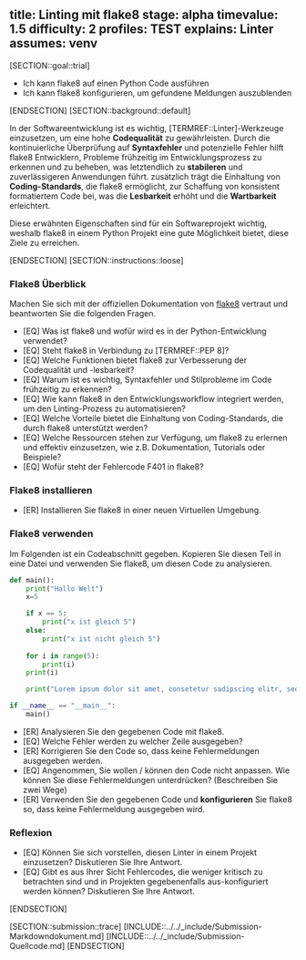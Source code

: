 title: Linting mit flake8
stage: alpha
timevalue: 1.5
difficulty: 2
profiles: TEST
explains: Linter
assumes: venv
---

[SECTION::goal::trial]

- Ich kann flake8 auf einen Python Code ausführen
- Ich kann flake8 konfigurieren, um gefundene Meldungen auszublenden

[ENDSECTION]
[SECTION::background::default]

In der Softwareentwicklung ist es wichtig, [TERMREF::Linter]-Werkzeuge einzusetzen, um eine hohe
**Codequalität** zu gewährleisten. Durch die kontinuierliche Überprüfung auf **Syntaxfehler** und
potenzielle Fehler hilft flake8 Entwicklern, Probleme frühzeitig im Entwicklungsprozess zu erkennen
und zu beheben, was letztendlich zu **stabileren** und zuverlässigeren Anwendungen führt.
zusätzlich trägt die Einhaltung von **Coding-Standards**, die flake8 ermöglicht, zur Schaffung von
konsistent formatiertem Code bei, was die **Lesbarkeit** erhöht und die **Wartbarkeit** erleichtert.

Diese erwähnten Eigenschaften sind für ein Softwareprojekt wichtig, weshalb flake8 in einem Python
Projekt eine gute Möglichkeit bietet, diese Ziele zu erreichen.

[ENDSECTION]
[SECTION::instructions::loose]

### Flake8 Überblick

Machen Sie sich mit der offiziellen Dokumentation von [flake8](https://flake8.pycqa.org/en/latest/)
vertraut und beantworten Sie die folgenden Fragen.

- [EQ] Was ist flake8 und wofür wird es in der Python-Entwicklung verwendet?
- [EQ] Steht flake8 in Verbindung zu [TERMREF::PEP 8]?
- [EQ] Welche Funktionen bietet flake8 zur Verbesserung der Codequalität und -lesbarkeit?
- [EQ] Warum ist es wichtig, Syntaxfehler und Stilprobleme im Code frühzeitig zu erkennen?
- [EQ] Wie kann flake8 in den Entwicklungsworkflow integriert werden, um den Linting-Prozess zu
  automatisieren?
- [EQ] Welche Vorteile bietet die Einhaltung von Coding-Standards, die durch flake8 unterstützt
  werden?
- [EQ] Welche Ressourcen stehen zur Verfügung, um flake8 zu erlernen und effektiv einzusetzen,
  wie z.B. Dokumentation, Tutorials oder Beispiele?
- [EQ] Wofür steht der Fehlercode F401 in flake8?

### Flake8 installieren

- [ER] Installieren Sie flake8 in einer neuen Virtuellen Umgebung.

### Flake8 verwenden

Im Folgenden ist ein Codeabschnitt gegeben. Kopieren Sie diesen Teil in eine Datei und verwenden Sie
flake8, um diesen Code zu analysieren.

```Python
def main():
    print("Hallo Welt")
    x=5   

    if x == 5:
        print("x ist gleich 5")
    else:
        print("x ist nicht gleich 5")
    
    for i in range(5):
        print(i)
    print(i)

    print("Lorem ipsum dolor sit amet, consetetur sadipscing elitr, sed diam nonumy eirmod tempor invidunt ut labore et dolore magna aliquyam erat,")

if __name__ == "__main__":
    main()
```

- [ER] Analysieren Sie den gegebenen Code mit flake8.
- [EQ] Welche Fehler werden zu welcher Zeile ausgegeben?
- [ER] Korrigieren Sie den Code so, dass keine Fehlermeldungen ausgegeben werden.
- [EQ] Angenommen, Sie wollen / können den Code nicht anpassen. Wie können Sie diese Fehlermeldungen
  unterdrücken? (Beschreiben Sie zwei Wege)
- [ER] Verwenden Sie den gegebenen Code und **konfigurieren** Sie flake8 so, dass keine
  Fehlermeldung ausgegeben wird.

### Reflexion

- [EQ] Können Sie sich vorstellen, diesen Linter in einem Projekt einzusetzen? Diskutieren Sie Ihre
  Antwort.
- [EQ] Gibt es aus Ihrer Sicht Fehlercodes, die weniger kritisch zu betrachten sind und in Projekten
  gegebenenfalls aus-konfiguriert werden können? Diskutieren Sie Ihre Antwort.


[ENDSECTION]

[SECTION::submission::trace]
[INCLUDE::../../_include/Submission-Markdowndokument.md]
[INCLUDE::../../_include/Submission-Quellcode.md]
[ENDSECTION]

